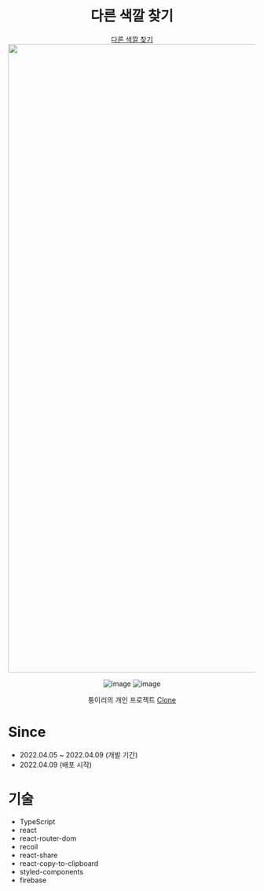 <div align=center>

# **다른 색깔 찾기**
 [다른 색깔 찾기](https://color-game.ga/)<img width="1280" alt="share" src="https://user-images.githubusercontent.com/77133565/162492213-bb09b722-b240-455f-adc0-977682fd87e0.png">
 
![image](https://user-images.githubusercontent.com/77133565/162492987-7c60a4e7-d872-4952-b4c3-6d6514f6e5e4.png)
 ![image](https://user-images.githubusercontent.com/77133565/162649343-52c6daae-a2f3-4ef2-ad3e-8248894c5129.png)




 
퉁이리의 개인 프로젝트
 <a href="https://velog.io/@junghyeonsu/React-Numble-Challenge-%EB%8B%A4%EB%A5%B8-%EC%83%89%EA%B9%94-%EC%B0%BE%EA%B8%B0-%EA%B2%8C%EC%9E%84-%EB%A7%8C%EB%93%A4%EA%B8%B0">Clone</a>
</div>


# Since
- 2022.04.05 ~ 2022.04.09 (개발 기간)
- 2022.04.09 (배포 시작)

# 기술
- TypeScript
- react
- react-router-dom
- recoil
- react-share
- react-copy-to-clipboard
- styled-components 
- firebase
